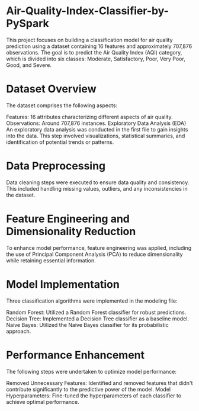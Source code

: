 # Air-Quality-Index-Classifier-by-PySpark

This project focuses on building a classification model for air quality prediction using a dataset containing 16 features and approximately 707,876 observations. The goal is to predict the Air Quality Index (AQI) category, which is divided into six classes: Moderate, Satisfactory, Poor, Very Poor, Good, and Severe.

# Dataset Overview
The dataset comprises the following aspects:

Features: 16 attributes characterizing different aspects of air quality.
Observations: Around 707,876 instances.
Exploratory Data Analysis (EDA)
An exploratory data analysis was conducted in the first file to gain insights into the data. This step involved visualizations, statistical summaries, and identification of potential trends or patterns.

# Data Preprocessing
Data cleaning steps were executed to ensure data quality and consistency. This included handling missing values, outliers, and any inconsistencies in the dataset.

# Feature Engineering and Dimensionality Reduction
To enhance model performance, feature engineering was applied, including the use of Principal Component Analysis (PCA) to reduce dimensionality while retaining essential information.

# Model Implementation
Three classification algorithms were implemented in the modeling file:

Random Forest: Utilized a Random Forest classifier for robust predictions.
Decision Tree: Implemented a Decision Tree classifier as a baseline model.
Naive Bayes: Utilized the Naive Bayes classifier for its probabilistic approach.

# Performance Enhancement
The following steps were undertaken to optimize model performance:

Removed Unnecessary Features: Identified and removed features that didn't contribute significantly to the predictive power of the model.
Model Hyperparameters: Fine-tuned the hyperparameters of each classifier to achieve optimal performance.




